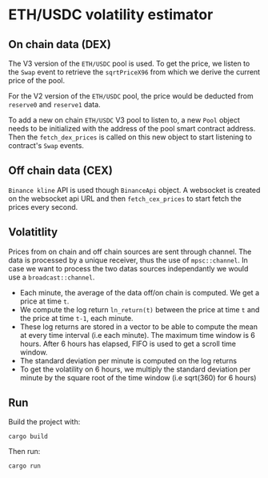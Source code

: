 # ETH/USDC volatility estimator

## On chain data (DEX)

The V3 version of the `ETH/USDC` pool is used. To get the price, we listen to the `Swap` event to retrieve the `sqrtPriceX96` from which we derive the current price of the pool.

For the V2 version of the `ETH/USDC` pool, the price would be deducted from `reserve0` and `reserve1` data.

To add a new on chain `ETH/USDC` V3 pool to listen to, a new `Pool` object needs to be initialized with the address of the pool smart contract address. Then the `fetch_dex_prices` is called on this new object to start listening to contract's `Swap` events.


## Off chain data (CEX)

`Binance kline` API is used though `BinanceApi` object. A websocket is created on the websocket api URL and then `fetch_cex_prices` to start fetch the prices every second.


## Volatitlity

Prices from on chain and off chain sources are sent through channel. The data is processed by a unique receiver, thus the use of `mpsc::channel`. In case we want to process the two datas sources independantly we would use a `broadcast::channel`.

* Each minute, the average of the data off/on chain is computed. We get a price at time `t`.
* We compute the log return `ln_return(t)` between the price at time `t` and the price at time `t-1`, each minute.
* These log returns are stored in a vector to be able to compute the mean at every time interval (i.e each minute). The maximum time window is 6 hours. After 6 hours has elapsed, FIFO is used to get a scroll time window.
* The standard deviation per minute is computed on the log returns
* To get the volatility on 6 hours, we multiply the standard deviation per minute by the square root of the time window (i.e sqrt(360) for 6 hours)

## Run 

Build the project with:

```
cargo build
```

Then run:

```
cargo run
```